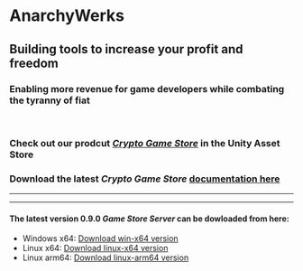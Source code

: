 # AnarchyWerks

## Building tools to increase your profit and freedom

### Enabling more revenue for game developers while combating the tyranny of fiat

<br>

### Check out our prodcut [*Crypto Game Store*](https://u3d.as/3BvW) in the Unity Asset Store

### Download the latest *Crypto Game Store* [documentation here](releases/CryptoGameStore.pdf)
----
----

#### The latest version 0.9.0 *Game Store Server* can be dowloaded from here:
- Windows x64: [Download win-x64 version](https://drive.proton.me/urls/KS19C7M2CR#oVsFF39euk8v)
- Linux x64: [Download linux-x64 version](https://drive.proton.me/urls/F4P2VKPEAM#exDiNhJJI6cp)
- Linux arm64: [Download linux-arm64 version](https://drive.proton.me/urls/EA4BE76KKW#cpcleOS5rQ37)
